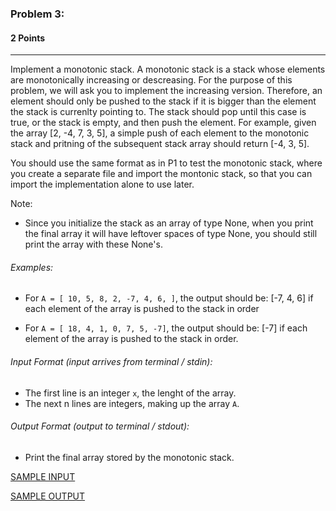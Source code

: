 ### Problem 3:
#### 2 Points

---
Implement a monotonic stack. A monotonic stack is a stack whose elements are monotonically increasing or descreasing. For the purpose of this problem, we will ask you to implement the increasing version. Therefore, an element should only be pushed to the stack if it is bigger than the element the stack is currenlty pointing to. The stack should pop until this case is true, or the stack is empty, and then push the element. For example, given the array [2, -4, 7, 3, 5], a simple push of each element to the monotonic stack and pritning of the subsequent stack array should return [-4, 3, 5]. 

You should use the same format as in P1 to test the monotonic stack, where you create a separate file and import the montonic stack, so that you can import the implementation alone to use later. 

Note:
- Since you initialize the stack as an array of type None, when you print the final array it will have leftover spaces of type None, you should still print the array with these None's.


###### Examples:
- For <code>A = [ 10, 5, 8, 2, -7, 4, 6, ]</code>, the output should be: [-7, 4, 6] if each element of the array is pushed to the stack in order

- For <code>A = [ 18, 4, 1, 0, 7, 5, -7]</code>, the output should be: [-7] if each element of the array is pushed to the stack in order. 

###### Input Format (input arrives from terminal / stdin):

- The first line is an integer <code>x</code>, the lenght of the array.
- The next n lines are integers, making up the array <code>A</code>.

###### Output Format (output to terminal / stdout):

- Print the final array stored by the monotonic stack.

[SAMPLE INPUT](input.txt)

[SAMPLE OUTPUT](output.txt)
